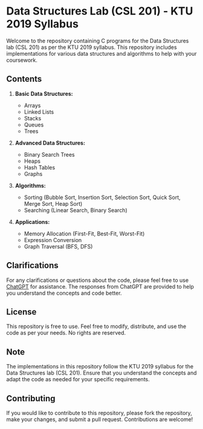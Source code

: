 
# Data Structures Lab (CSL 201) - KTU 2019 Syllabus

Welcome to the repository containing C programs for the Data Structures lab (CSL 201) as per the KTU 2019 syllabus. This repository includes implementations for various data structures and algorithms to help with your coursework.

## Contents

1. **Basic Data Structures:**
   - Arrays
   - Linked Lists
   - Stacks
   - Queues
   - Trees

2. **Advanced Data Structures:**
   - Binary Search Trees
   - Heaps
   - Hash Tables
   - Graphs

3. **Algorithms:**
   - Sorting (Bubble Sort, Insertion Sort, Selection Sort, Quick Sort, Merge Sort, Heap Sort)
   - Searching (Linear Search, Binary Search)

4. **Applications:**
   - Memory Allocation (First-Fit, Best-Fit, Worst-Fit)
   - Expression Conversion
   - Graph Traversal (BFS, DFS)


## Clarifications

For any clarifications or questions about the code, please feel free to use [ChatGPT](https://chat.openai.com) for assistance. The responses from ChatGPT are provided to help you understand the concepts and code better.

## License

This repository is free to use. Feel free to modify, distribute, and use the code as per your needs. No rights are reserved.

## Note

The implementations in this repository follow the KTU 2019 syllabus for the Data Structures lab (CSL 201). Ensure that you understand the concepts and adapt the code as needed for your specific requirements.

## Contributing

If you would like to contribute to this repository, please fork the repository, make your changes, and submit a pull request. Contributions are welcome!
